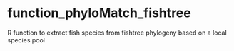 # function_phyloMatch_fishtree
R function to extract fish species from fishtree phylogeny based on a local species pool
